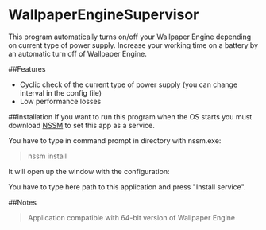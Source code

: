 # WallpaperEngineSupervisor
This program automatically turns on/off your Wallpaper Engine depending on current type of power supply. Increase your working time on a battery by an automatic turn off of Wallpaper Engine.

##Features
* Cyclic check of the current type of power supply (you can change interval in the config file)
* Low performance losses


##Installation
If you want to run this program when the OS starts you must download [NSSM](https://nssm.cc/) to set this app as a service.

You have to type in command prompt in directory with nssm.exe:
> nssm install

It will open up the window with the configuration:
[](https://i.imgur.com/tn5oRoI.png)

You have to type here path to this application and press "Install service".


##Notes
> Application compatible with 64-bit version of Wallpaper Engine